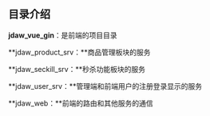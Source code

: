 ## 目录介绍

**jdaw_vue_gin**：是前端的项目目录

**jdaw_product_srv：**商品管理板块的服务

**jdaw_seckill_srv：**秒杀功能板块的服务

**jdaw_user_srv：**管理端和前端用户的注册登录显示的服务

**jdaw_web：**前端的路由和其他服务的通信



